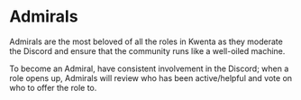 # Admirals

Admirals are the most beloved of all the roles in Kwenta as they moderate the Discord and ensure that the community runs like a well-oiled machine.

To become an Admiral, have consistent involvement in the Discord; when a role opens up, Admirals will review who has been active/helpful and vote on who to offer the role to.
